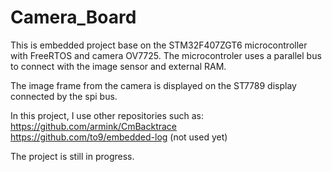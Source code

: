 # Camera_Board

This is embedded project base on the STM32F407ZGT6 microcontroller with FreeRTOS and camera OV7725. The microcontroler uses a parallel bus to connect with the image sensor and external RAM. 
  
The image frame from the camera is displayed on the ST7789 display connected by the spi bus. 

In this project, I use other repositories such as:  
https://github.com/armink/CmBacktrace  
https://github.com/to9/embedded-log (not used yet)

The project is still in progress. 
